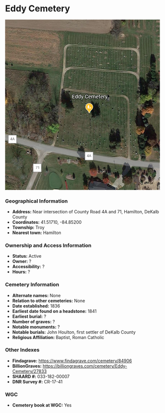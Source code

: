 # Eddy Cemetery

![Eddy Cemetery on Google Earth](https://github.com/FyoAtEPL/DeKalbCemeteries/blob/main/images/mapImages/EddyEarth.png "Eddy Cemetery on Google Earth")

### Geographical Information
- **Address:** Near intersection of County Road 4A and 71, Hamilton, DeKalb County
- **Coordinates:** 41.51710, -84.85200
- **Township:** Troy
- **Nearest town:** Hamilton

### Ownership and Access Information
- **Status:** Active
- **Owner:** ?
- **Accessibility:** ?
- **Hours:** ?

### Cemetery Information
- **Alternate names:** None
- **Relation to other cemeteries:** None
- **Date established:** 1836
- **Earliest date found on a headstone:** 1841
- **Earliest burial:** ?
- **Number of graves:** ?
- **Notable monuments:** ? 
- **Notable burials:** John Houlton, first settler of DeKalb County
- **Religious Affiliation:** Baptist, Roman Catholic

### Other Indexes
- **Findagrave:** https://www.findagrave.com/cemetery/84906
- **BillionGraves:** https://billiongraves.com/cemetery/Eddy-Cemetery/27833
- **SHAARD #:** 033-182-00007
- **DNR Survey #:** CR-17-41


### WGC
- **Cemetery book at WGC:** Yes
